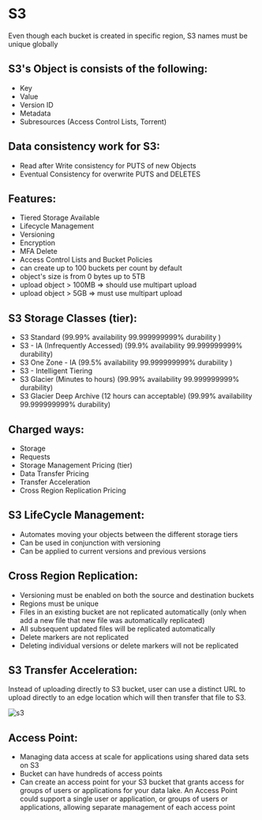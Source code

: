 # S3

Even though each bucket is created in specific region, S3 names must be unique globally

## S3's Object is consists of the following:

- Key
- Value
- Version ID
- Metadata
- Subresources (Access Control Lists, Torrent)

## Data consistency work for S3:

- Read after Write consistency for PUTS of new Objects
- Eventual Consistency for overwrite PUTS and DELETES

## Features:

- Tiered Storage Available
- Lifecycle Management
- Versioning
- Encryption
- MFA Delete
- Access Control Lists and Bucket Policies
- can create up to 100 buckets per count by default
- object's size is from 0 bytes up to 5TB
- upload object > 100MB => should use multipart upload
- upload object > 5GB => must use multipart upload

## S3 Storage Classes (tier):

- S3 Standard (99.99% availability 99.999999999% durability )
- S3 - IA (Infrequently Accessed) (99.9% availability 99.999999999% durability)
- S3 One Zone - IA (99.5% availability 99.999999999% durability )
- S3 - Intelligent Tiering
- S3 Glacier (Minutes to hours) (99.99% availability 99.999999999% durability)
- S3 Glacier Deep Archive (12 hours can acceptable) (99.99% availability 99.999999999% durability)

## Charged ways:

- Storage
- Requests
- Storage Management Pricing (tier)
- Data Transfer Pricing
- Transfer Acceleration
- Cross Region Replication Pricing

## S3 LifeCycle Management:

- Automates moving your objects between the different storage tiers
- Can be used in conjunction with versioning
- Can be applied to current versions and previous versions

## Cross Region Replication:

- Versioning must be enabled on both the source and destination buckets
- Regions must be unique
- Files in an existing bucket are not replicated automatically (only when add a new file that new file was automatically replicated)
- All subsequent updated files will be replicated automatically
- Delete markers are not replicated
- Deleting individual versions or delete markers will not be replicated

## S3 Transfer Acceleration:

Instead of uploading directly to S3 bucket, user can use a distinct URL to upload directly to an edge location which will then transfer that file to S3.

![s3](https://github.com/minhntm/aws-solutions-architect-associate-certificate/raw/master/images/s3-transfer-acceleration.png)

## Access Point:

- Managing data access at scale for applications using shared data sets on S3
- Bucket can have hundreds of access points
- Can create an access point for your S3 bucket that grants access for groups of users or applications for your data lake. An Access Point could support a single user or application, or groups of users or applications, allowing separate management of each access point
